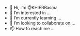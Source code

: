 - 👋 Hi, I’m @KHIERBasma
- 👀 I’m interested in ...
- 🌱 I’m currently learning ...
- 💞️ I’m looking to collaborate on ...
- 📫 How to reach me ...

<!---
KHIERBasma/KHIERBasma is a ✨ special ✨ repository because its `README.md` (this file) appears on your GitHub profile.
You can click the Preview link to take a look at your changes.
--->
